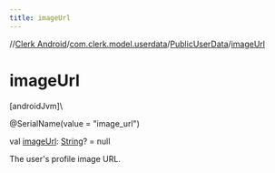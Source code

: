 ```yaml
---
title: imageUrl
---
```

//[Clerk Android](../../../index.html)/[com.clerk.model.userdata](../index.html)/[PublicUserData](index.html)/[imageUrl](image-url.html)



# imageUrl



[androidJvm]\




@SerialName(value = &quot;image_url&quot;)



val [imageUrl](image-url.html): [String](https://kotlinlang.org/api/latest/jvm/stdlib/kotlin-stdlib/kotlin/-string/index.html)? = null



The user's profile image URL.




